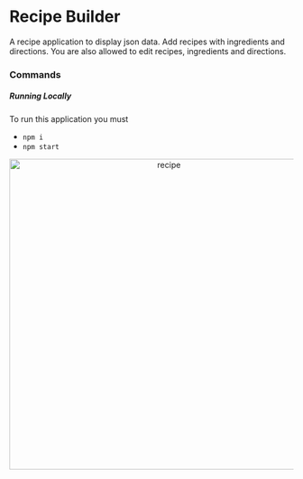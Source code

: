 # Recipe Builder

A recipe application to display json data. Add recipes with ingredients and directions. You are also allowed to edit recipes, ingredients and directions.

### Commands

##### Running Locally

To run this application you must

- `npm i`
- `npm start`

<p align="center">
    <img alt="recipe" src="https://snowpanther.s3.amazonaws.com/uploads%2F6e0a6e20-7b8b-11eb-93ee-8f77a80b84fa.jpg" width="550">
</p>

```

```

